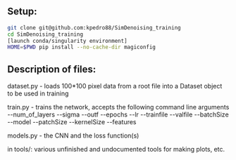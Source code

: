 ## Setup:

```bash
git clone git@github.com:kpedro88/SimDenoising_training
cd SimDenoising_training
[launch conda/singularity environment]
HOME=$PWD pip install --no-cache-dir magiconfig
```

## Description of files:

dataset.py - loads 100*100 pixel data from a root file into a Dataset object to be used in training

train.py - trains the network, accepts the following command line arguments
	 --num_of_layers
	 --sigma
	 --outf
	 --epochs
	 --lr
	 --trainfile
	 --valfile
	 --batchSize
	 --model
	 --patchSize
	 --kernelSize
	 --features

models.py - the CNN and the loss function(s)

in tools/: various unfinished and undocumented tools for making plots, etc. 

